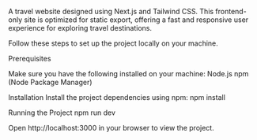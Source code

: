  A travel website designed using Next.js and Tailwind CSS. This frontend-only site is optimized for static export, offering a fast and responsive user experience for exploring travel destinations.

Follow these steps to set up the project locally on your machine.

Prerequisites

Make sure you have the following installed on your machine:
Node.js
npm (Node Package Manager)

Installation
Install the project dependencies using npm:
npm install

Running the Project
npm run dev

Open http://localhost:3000 in your browser to view the project.
